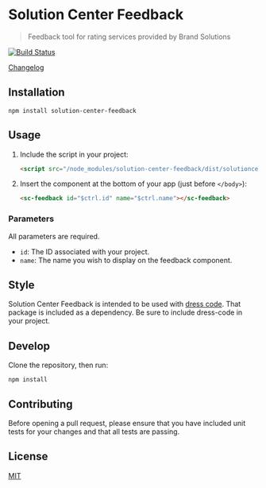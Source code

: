 # Solution Center Feedback

> Feedback tool for rating services provided by Brand Solutions

[![Build Status](https://travis-ci.org/zalando-incubator/solution-center-feedback.svg?branch=master)](https://travis-ci.org/zalando-incubator/solution-center-feedback)

[Changelog](CHANGELOG.md)

## Installation

```shell
npm install solution-center-feedback
```

## Usage

1. Include the script in your project:

    ```html
    <script src="/node_modules/solution-center-feedback/dist/solutioncenter.feedback.js"></script>
    ```
    
2. Insert the component at the bottom of your app (just before `</body>`):

    ```html
    <sc-feedback id="$ctrl.id" name="$ctrl.name"></sc-feedback>
    ```

### Parameters

All parameters are required.

  * `id`: The ID associated with your project.
  * `name`: The name you wish to display on the feedback component.

## Style

Solution Center Feedback is intended to be used with [dress code](https://github.com/zalando/dress-code). That package is included as a dependency.
Be sure to include dress-code in your project.
	 
## Develop

Clone the repository, then run:

```shell
npm install
```

## Contributing

Before opening a pull request, please ensure that you have included unit tests for your changes
and that all tests are passing.

## License

[MIT](LICENSE)

